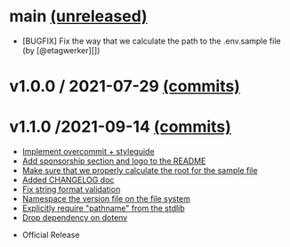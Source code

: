 # main [(unreleased)](https://github.com/fastruby/dotenv_validator/compare/v1.0.0...main)

* [BUGFIX] Fix the way that we calculate the path to the .env.sample file (by [@etagwerker][])

# v1.0.0 / 2021-07-29 [(commits)](https://github.com/fastruby/dotenv_validator/tree/v1.0.0)

# v1.1.0 /2021-09-14 [(commits)](https://github.com/fastruby/dotenv_validator/compare/v1.0.0...v1.1.0)
  - [Implement overcommit + styleguide](https://github.com/fastruby/dotenv_validator/pull/18)
  - [Add sponsorship section and logo to the README](https://github.com/fastruby/dotenv_validator/pull/19)
  - [Make sure that we properly calculate the root for the sample file](https://github.com/fastruby/dotenv_validator/pull/22)
  - [Added CHANGELOG doc](https://github.com/fastruby/dotenv_validator/pull/26)
  - [Fix string format validation](https://github.com/fastruby/dotenv_validator/pull/29)
  - [Namespace the version file on the file system](https://github.com/fastruby/dotenv_validator/pull/30)
  - [Explicitly require "pathname" from the stdlib](https://github.com/fastruby/dotenv_validator/pull/31)
  - [Drop dependency on dotenv](https://github.com/fastruby/dotenv_validator/pull/32)

* Official Release

